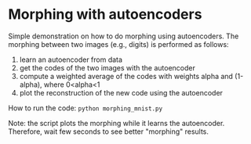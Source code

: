 # Morphing with autoencoders

Simple demonstration on how to do morphing using autoencoders.
The morphing between two images (e.g., digits) is performed as follows:
1. learn an autoencoder from data
2. get the codes of the two images with the autoencoder
3. compute a weighted average of the codes with weights alpha and (1-alpha), where 0<alpha<1
3. plot the reconstruction of the new code using the autoencoder


How to run the code:
```python morphing_mnist.py```  

Note: the script plots the morphing while it learns the autoencoder.
Therefore, wait few seconds to see better "morphing" results.